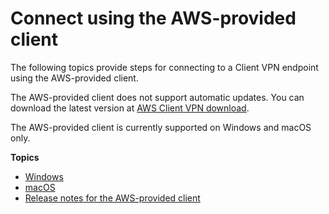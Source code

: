 # Connect using the AWS\-provided client<a name="connect-aws-client-vpn-connect"></a>

The following topics provide steps for connecting to a Client VPN endpoint using the AWS\-provided client\.

The AWS\-provided client does not support automatic updates\. You can download the latest version at [AWS Client VPN download](https://aws.amazon.com/vpn/client-vpn-download/)\.

The AWS\-provided client is currently supported on Windows and macOS only\.

**Topics**
+ [Windows](client-vpn-connect-windows.md)
+ [macOS](client-vpn-connect-macos.md)
+ [Release notes for the AWS\-provided client](release-notes.md)